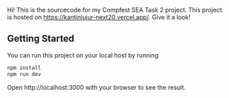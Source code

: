 Hi! This is the sourcecode for my Compfest SEA Task 2 project. This project is hosted on https://kantinjujur-next20.vercel.app/. Give it a look!

## Getting Started

You can run this project on your local host by running

```bash
npm install
npm run dev
```

Open http://localhost:3000 with your browser to see the result.
